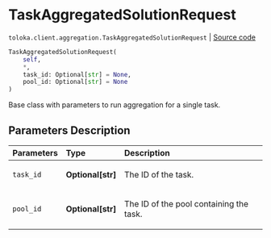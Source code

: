 # TaskAggregatedSolutionRequest
`toloka.client.aggregation.TaskAggregatedSolutionRequest` | [Source code](https://github.com/Toloka/toloka-kit/blob/v1.2.1/src/client/aggregation.py#L64)

```python
TaskAggregatedSolutionRequest(
    self,
    *,
    task_id: Optional[str] = None,
    pool_id: Optional[str] = None
)
```

Base class with parameters to run aggregation for a single task.

## Parameters Description

| Parameters | Type | Description |
| :----------| :----| :-----------|
`task_id`|**Optional\[str\]**|<p>The ID of the task.</p>
`pool_id`|**Optional\[str\]**|<p>The ID of the pool containing the task.</p>
